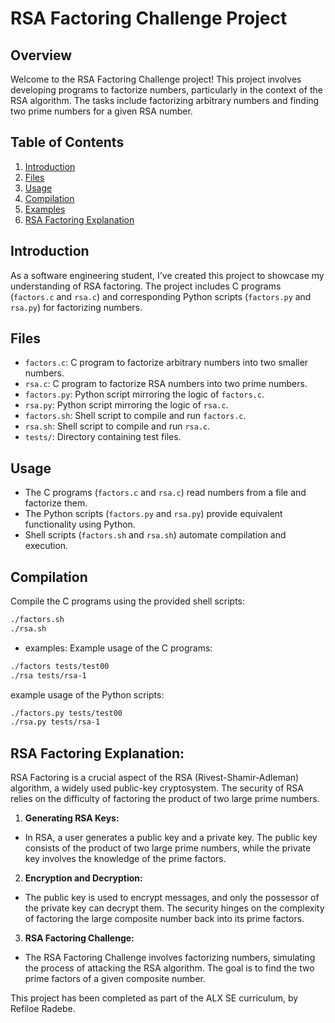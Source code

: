 # RSA Factoring Challenge Project

## Overview

Welcome to the RSA Factoring Challenge project! This project involves developing programs to factorize numbers, particularly in the context of the RSA algorithm. The tasks include factorizing arbitrary numbers and finding two prime numbers for a given RSA number.

## Table of Contents

1. [Introduction](#introduction)
2. [Files](#files)
3. [Usage](#usage)
4. [Compilation](#compilation)
5. [Examples](#examples)
6. [RSA Factoring Explanation](#rsa-factoring-explanation)

## Introduction

As a software engineering student, I've created this project to showcase my understanding of RSA factoring. The project includes C programs (`factors.c` and `rsa.c`) and corresponding Python scripts (`factors.py` and `rsa.py`) for factorizing numbers.

## Files

- `factors.c`: C program to factorize arbitrary numbers into two smaller numbers.
- `rsa.c`: C program to factorize RSA numbers into two prime numbers.
- `factors.py`: Python script mirroring the logic of `factors.c`.
- `rsa.py`: Python script mirroring the logic of `rsa.c`.
- `factors.sh`: Shell script to compile and run `factors.c`.
- `rsa.sh`: Shell script to compile and run `rsa.c`.
- `tests/`: Directory containing test files.

## Usage

- The C programs (`factors.c` and `rsa.c`) read numbers from a file and factorize them.
- The Python scripts (`factors.py` and `rsa.py`) provide equivalent functionality using Python.
- Shell scripts (`factors.sh` and `rsa.sh`) automate compilation and execution.

## Compilation

Compile the C programs using the provided shell scripts:

```bash
./factors.sh
./rsa.sh
```

- examples:
Example usage of the C programs:
```bash
./factors tests/test00
./rsa tests/rsa-1
```

example usage of the Python scripts:
```bash
./factors.py tests/test00
./rsa.py tests/rsa-1
```

## RSA Factoring Explanation:
RSA Factoring is a crucial aspect of the RSA (Rivest-Shamir-Adleman) algorithm, a widely used public-key cryptosystem. The security of RSA relies on the difficulty of factoring the product of two large prime numbers.
1. **Generating RSA Keys:**
-  In RSA, a user generates a public key and a private key. The public key consists of the product of two large prime numbers, while the private key involves the knowledge of the prime factors.

2. **Encryption and Decryption:**
- The public key is used to encrypt messages, and only the possessor of the private key can decrypt them. The security hinges on the complexity of factoring the large composite number back into its prime factors.

3. **RSA Factoring Challenge:**
- The RSA Factoring Challenge involves factorizing numbers, simulating the process of attacking the RSA algorithm. The goal is to find the two prime factors of a given composite number.


This project has been completed as part of the ALX SE curriculum, by Refiloe Radebe.
